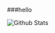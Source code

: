 ###hello 

![Github Stats](https://github-readme-stats.vercel.app/api?username=maliang2283&show_icons=true&theme=dark)
